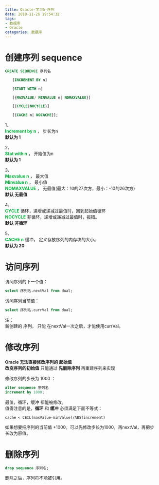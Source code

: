 ```yaml
---
title: Oracle-学习5-序列
date: 2018-11-26 19:54:32
tags:
- 数据库
- Oracle
categories: 数据库
---
```


# 创建序列 sequence  

```sql
CREATE SEQUENCE 序列名

　　[INCREMENT BY n]

　　[START WITH n]

　　[{MAXVALUE/ MINVALUE n| NOMAXVALUE}]

　　[{CYCLE|NOCYCLE}]

　　[{CACHE n| NOCACHE}];
```
1、   
**<font color='#00b33c'>Increment by n</font>** ， 步长为n  
**默认为 1**

2、   
**<font color='#00b33c'>Stat with n</font>** ， 开始值为n  
**默认为 1**  

3、  
**<font color='#00b33c'>Maxvalue n</font>** ， 最大值  
**<font color='#00b33c'>Minvalue n</font>** ，  最小值  
**<font color='#00b33c'>NOMAXVALUE</font>** ， 无最值(最大：10的27次方，最小：-10的26次方)    
**默认 无最值**  

4、   
**<font color='#00b33c'>CYCLE</font>** 循环，递增或递减过最值时，回到起始值循环  
**<font color='#00b33c'>NOCYCLE</font>** 非循环，递增或递减过最值时，报错。   
**默认 非循环**  

5、   
**<font color='#00b33c'>CACHE n</font>** 缓冲， 定义存放序列的内存块的大小。  
**默认为 20**   

# 访问序列  

访问序列的下一个值：  
```sql
select 序列名.nextVal from dual;
```

访问序列当前值：  
```sql
select 序列名.currVal from dual;
```

注：  
新创建的 序列， 只能 在nextVal一次之后，才能使用currVal。  

# 修改序列  
**Oracle 无法直接修改序列的 起始值**    
**改变序列的初始值** 只能通过 **先删除序列** 再重建序列来实现    

修改序列的步长为 1000 ：  
```sql
alter sequence 序列名
increment by 1000;
```

最值，循环，缓冲 都能被修改。  
值得注意的是，**循环** 和 **缓冲** 必须满足下面不等式：  
```
cache < CEIL(maxValue-minValue)/ABS(increment)
```

如果想要把序列的当前值 +1000，可以先修改步长为1000，再nextVal，再把步长改为原值。   

# 删除序列  

```sql
drop sequence 序列名;
```
删除之后，序列将不能被引用。  
